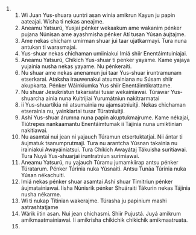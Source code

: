 <ol>
  <li>
    <ol>
      <li>Wi Juan Yus-shuara uuntri asan winia amikrun Kayun ju papin aateajai. Wisha ti nekas aneajme.</li>
      <li>Aneamu Yatsurú, Yusjai pénker wekaakum ame wakanim pénker pujana Núnisan ame ayashmisha pénker Atí tusan Yúsan áujtajme.</li>
      <li>Ame nekas chicham umirman shuar jui taar ujatkarmayi. Tura nuna antukan ti warasmajai.</li>
      <li>Yus-shuar nekas chichaman umiiniakui Imiá shiir Enentáimtuiniajai.</li>
      <li>Aneamu Yatsurú, Chíkich Yus-shuar ti penker yayame. Kame yajaya yujainia nusha nekas yayame. Nu pénkeraiti.</li>
      <li>Nu shuar ame nekas anenamun jui taar Yus-shuar iruntramunam etserkarai. Ataksha irauwenakui atsumainiana nu Súsam shiir akupkarta. Pénker Wáinkiumka Yus shiir Enentáimtikrattame.</li>
      <li>Nu shuar Jesukrístun takarsatai tusar wekainiawai. Túrawar Yus-shuarcha ainia nuna Kuítrijiai Yurumátniun nakitrarmatai</li>
      <li>ii Yus-shuartikia nii atsumainia nu ajamsatniuitji. Nekas chichaman etserainia nu, yainkiartai tusar Túratniuitji.</li>
      <li>Ashí Yus-shuar árumna nuna papin akuptukmajrume. Kame nékajai, Tiútrepes nankaamantu Enentáimtumak ii Tájinia nuna umiktinian nakitiawai.</li>
      <li>Nu asamtai nui jean ni yajauch Túramun etsertuktatjai. Nii ántar ti áujmatuk tsanumprutmaji. Tura nu arantcha Yúsnan takainia nu irainiakui Awayáiniatsui. Tura Chíkich Awayátaj Tákuisha suritiawai. Tura Nuyá Yus-shuarjai iruntratniun surimiawai.</li>
      <li>Aneamu Yatsurú, nu yajauch Túramu jumamkiirap antsu pénker Túratarum. Pénker Túrinia nuka Yúsnaiti. Antsu Tunáa Túrinia nuka Yúsan nékachuiti.</li>
      <li>Imiá nekas pénker shuar asamtai Ashí shuar Timitriun pénker áujmatainiawai. Iisha Núnisrik pénker Shuáraiti Tákurin nekas Tájinia nusha nékarme.</li>
      <li>Wi ti nukap Títinian wakerajme. Túrasha ju papinium mashi aatrashtatjame</li>
      <li>Wárik iitin asan. Nui jean chichasmi. Shiir Pujustá. Juyá amikrum amikmaatmainiawai. Ii amikrisha chikichik chikichik amikmaatruata.</li>
      <li></li>
    </ol>
  </li>
</ol>